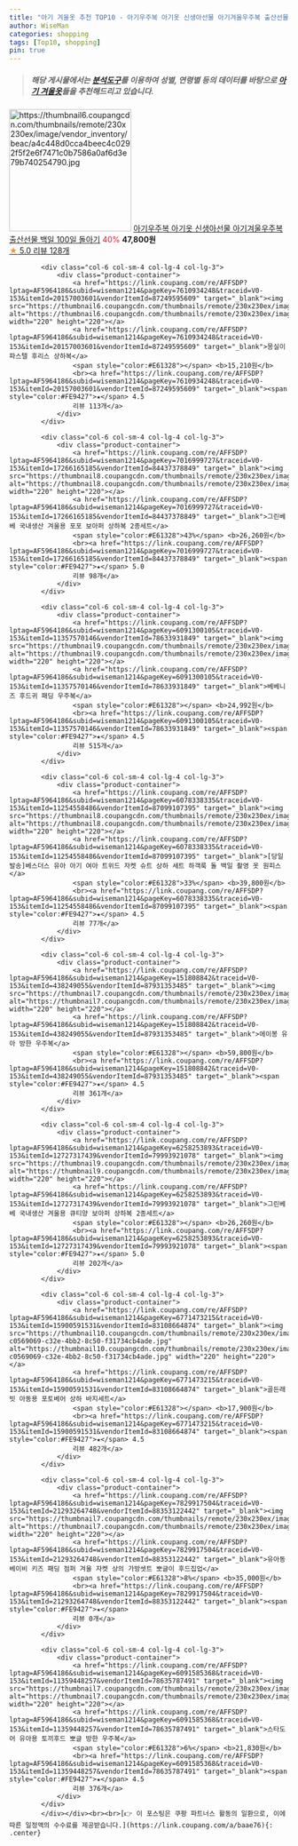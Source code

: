 ```yaml
---
title: "아기 겨울옷 추천 TOP10 - 아기우주복 아기옷 신생아선물 아기겨울우주복 출산선물 백일 100일 돌아기"
author: WiseMan
categories: shopping
tags: [Top10, shopping]
pin: true
---
```


> ##### 해당 게시물에서는 [**분석도구**](https://itemscout.io/)를 이용하여 **성별**, **연령별** 등의 데이터를 바탕으로 [**아기 겨울옷**](https://link.coupang.com/a/baae76)들을 추천해드리고 있습니다.
<div class="container"><div class="row">
            <div class="col-6 col-sm-4 col-lg-4 col-lg-3">
                <div class="product-container">
                    <a href="https://link.coupang.com/re/AFFSDP?lptag=AF5964186&subid=wiseman1214&pageKey=7599825412&traceid=V0-153&itemId=20101444799&vendorItemId=87923843091" target="_blank"><img src="https://thumbnail6.coupangcdn.com/thumbnails/remote/230x230ex/image/vendor_inventory/beac/a4c448d0cca4beec4c0292f5f2e6f7471c0b7586a0af6d3e79b740254790.jpg" alt="https://thumbnail6.coupangcdn.com/thumbnails/remote/230x230ex/image/vendor_inventory/beac/a4c448d0cca4beec4c0292f5f2e6f7471c0b7586a0af6d3e79b740254790.jpg" width="220" height="220"></a>
                    <a href="https://link.coupang.com/re/AFFSDP?lptag=AF5964186&subid=wiseman1214&pageKey=7599825412&traceid=V0-153&itemId=20101444799&vendorItemId=87923843091" target="_blank">아기우주복 아기옷 신생아선물 아기겨울우주복 출산선물 백일 100일 돌아기</a>
                    <span style="color:#E61328">40%</span> <b>47,800원</b>
                    <br><a href="https://link.coupang.com/re/AFFSDP?lptag=AF5964186&subid=wiseman1214&pageKey=7599825412&traceid=V0-153&itemId=20101444799&vendorItemId=87923843091" target="_blank"><span style="color:#FE9427">★</span> 5.0
                    리뷰 128개</a>
                </div>
            </div>
            
            <div class="col-6 col-sm-4 col-lg-4 col-lg-3">
                <div class="product-container">
                    <a href="https://link.coupang.com/re/AFFSDP?lptag=AF5964186&subid=wiseman1214&pageKey=7610934248&traceid=V0-153&itemId=20157003601&vendorItemId=87249595609" target="_blank"><img src="https://thumbnail6.coupangcdn.com/thumbnails/remote/230x230ex/image/vendor_inventory/7f99/3f12590f20f6b15d1fc39d6a9bf57f652a6b210a25ff02f7a0565c7578af.jpg" alt="https://thumbnail6.coupangcdn.com/thumbnails/remote/230x230ex/image/vendor_inventory/7f99/3f12590f20f6b15d1fc39d6a9bf57f652a6b210a25ff02f7a0565c7578af.jpg" width="220" height="220"></a>
                    <a href="https://link.coupang.com/re/AFFSDP?lptag=AF5964186&subid=wiseman1214&pageKey=7610934248&traceid=V0-153&itemId=20157003601&vendorItemId=87249595609" target="_blank">몽실이 파스텔 후리스 상하복</a>
                    <span style="color:#E61328"></span> <b>15,210원</b>
                    <br><a href="https://link.coupang.com/re/AFFSDP?lptag=AF5964186&subid=wiseman1214&pageKey=7610934248&traceid=V0-153&itemId=20157003601&vendorItemId=87249595609" target="_blank"><span style="color:#FE9427">★</span> 4.5
                    리뷰 113개</a>
                </div>
            </div>
            
            <div class="col-6 col-sm-4 col-lg-4 col-lg-3">
                <div class="product-container">
                    <a href="https://link.coupang.com/re/AFFSDP?lptag=AF5964186&subid=wiseman1214&pageKey=7016999727&traceid=V0-153&itemId=17266165185&vendorItemId=84437378849" target="_blank"><img src="https://thumbnail8.coupangcdn.com/thumbnails/remote/230x230ex/image/vendor_inventory/39b3/c791dd345eb99785b5a046ce1c3608fe64b235171a1561c8942cea9102c9.jpg" alt="https://thumbnail8.coupangcdn.com/thumbnails/remote/230x230ex/image/vendor_inventory/39b3/c791dd345eb99785b5a046ce1c3608fe64b235171a1561c8942cea9102c9.jpg" width="220" height="220"></a>
                    <a href="https://link.coupang.com/re/AFFSDP?lptag=AF5964186&subid=wiseman1214&pageKey=7016999727&traceid=V0-153&itemId=17266165185&vendorItemId=84437378849" target="_blank">그린베베 국내생산 겨울용 포포 보아퍼 상하복 2종세트</a>
                    <span style="color:#E61328">43%</span> <b>26,260원</b>
                    <br><a href="https://link.coupang.com/re/AFFSDP?lptag=AF5964186&subid=wiseman1214&pageKey=7016999727&traceid=V0-153&itemId=17266165185&vendorItemId=84437378849" target="_blank"><span style="color:#FE9427">★</span> 5.0
                    리뷰 98개</a>
                </div>
            </div>
            
            <div class="col-6 col-sm-4 col-lg-4 col-lg-3">
                <div class="product-container">
                    <a href="https://link.coupang.com/re/AFFSDP?lptag=AF5964186&subid=wiseman1214&pageKey=6091300105&traceid=V0-153&itemId=11357570146&vendorItemId=78633931849" target="_blank"><img src="https://thumbnail9.coupangcdn.com/thumbnails/remote/230x230ex/image/rs_quotation_api/lwi2xjp0/a8f1033f10af40f48f53376e4c30c0f3.jpeg" alt="https://thumbnail9.coupangcdn.com/thumbnails/remote/230x230ex/image/rs_quotation_api/lwi2xjp0/a8f1033f10af40f48f53376e4c30c0f3.jpeg" width="220" height="220"></a>
                    <a href="https://link.coupang.com/re/AFFSDP?lptag=AF5964186&subid=wiseman1214&pageKey=6091300105&traceid=V0-153&itemId=11357570146&vendorItemId=78633931849" target="_blank">베베니즈 후드귀 패딩 우주복</a>
                    <span style="color:#E61328"></span> <b>24,992원</b>
                    <br><a href="https://link.coupang.com/re/AFFSDP?lptag=AF5964186&subid=wiseman1214&pageKey=6091300105&traceid=V0-153&itemId=11357570146&vendorItemId=78633931849" target="_blank"><span style="color:#FE9427">★</span> 4.5
                    리뷰 515개</a>
                </div>
            </div>
            
            <div class="col-6 col-sm-4 col-lg-4 col-lg-3">
                <div class="product-container">
                    <a href="https://link.coupang.com/re/AFFSDP?lptag=AF5964186&subid=wiseman1214&pageKey=6078338335&traceid=V0-153&itemId=11254558486&vendorItemId=87099107395" target="_blank"><img src="https://thumbnail8.coupangcdn.com/thumbnails/remote/230x230ex/image/vendor_inventory/381a/e3b8ba98b158bbcb29a57f58a9399caa5faf0d1b7abe2b343009aad9211d.jpg" alt="https://thumbnail8.coupangcdn.com/thumbnails/remote/230x230ex/image/vendor_inventory/381a/e3b8ba98b158bbcb29a57f58a9399caa5faf0d1b7abe2b343009aad9211d.jpg" width="220" height="220"></a>
                    <a href="https://link.coupang.com/re/AFFSDP?lptag=AF5964186&subid=wiseman1214&pageKey=6078338335&traceid=V0-153&itemId=11254558486&vendorItemId=87099107395" target="_blank">[당일발송]베스더스 유아 아기 여아 트위드 자켓 슈트 상하 세트 하객룩 돌 백일 촬영 옷 원피스</a>
                    <span style="color:#E61328">33%</span> <b>39,800원</b>
                    <br><a href="https://link.coupang.com/re/AFFSDP?lptag=AF5964186&subid=wiseman1214&pageKey=6078338335&traceid=V0-153&itemId=11254558486&vendorItemId=87099107395" target="_blank"><span style="color:#FE9427">★</span> 4.5
                    리뷰 77개</a>
                </div>
            </div>
            
            <div class="col-6 col-sm-4 col-lg-4 col-lg-3">
                <div class="product-container">
                    <a href="https://link.coupang.com/re/AFFSDP?lptag=AF5964186&subid=wiseman1214&pageKey=151808842&traceid=V0-153&itemId=438249055&vendorItemId=87931353485" target="_blank"><img src="https://thumbnail7.coupangcdn.com/thumbnails/remote/230x230ex/image/vendor_inventory/98d5/f2950e601debb0ead6107ab6f39a61211779432ee9eb8e97ee610aa1add6.jpg" alt="https://thumbnail7.coupangcdn.com/thumbnails/remote/230x230ex/image/vendor_inventory/98d5/f2950e601debb0ead6107ab6f39a61211779432ee9eb8e97ee610aa1add6.jpg" width="220" height="220"></a>
                    <a href="https://link.coupang.com/re/AFFSDP?lptag=AF5964186&subid=wiseman1214&pageKey=151808842&traceid=V0-153&itemId=438249055&vendorItemId=87931353485" target="_blank">에이봉 유아 방한 우주복</a>
                    <span style="color:#E61328"></span> <b>59,800원</b>
                    <br><a href="https://link.coupang.com/re/AFFSDP?lptag=AF5964186&subid=wiseman1214&pageKey=151808842&traceid=V0-153&itemId=438249055&vendorItemId=87931353485" target="_blank"><span style="color:#FE9427">★</span> 4.5
                    리뷰 361개</a>
                </div>
            </div>
            
            <div class="col-6 col-sm-4 col-lg-4 col-lg-3">
                <div class="product-container">
                    <a href="https://link.coupang.com/re/AFFSDP?lptag=AF5964186&subid=wiseman1214&pageKey=6258253893&traceid=V0-153&itemId=12727317439&vendorItemId=79993921078" target="_blank"><img src="https://thumbnail9.coupangcdn.com/thumbnails/remote/230x230ex/image/vendor_inventory/ccbc/23486bf7002f5599feeef0e2be06537e92504bfb1201704fb7e1a4c068ce.jpg" alt="https://thumbnail9.coupangcdn.com/thumbnails/remote/230x230ex/image/vendor_inventory/ccbc/23486bf7002f5599feeef0e2be06537e92504bfb1201704fb7e1a4c068ce.jpg" width="220" height="220"></a>
                    <a href="https://link.coupang.com/re/AFFSDP?lptag=AF5964186&subid=wiseman1214&pageKey=6258253893&traceid=V0-153&itemId=12727317439&vendorItemId=79993921078" target="_blank">그린베베 국내생산 겨울용 큐티양 보아퍼 상하복 2종세트</a>
                    <span style="color:#E61328"></span> <b>26,260원</b>
                    <br><a href="https://link.coupang.com/re/AFFSDP?lptag=AF5964186&subid=wiseman1214&pageKey=6258253893&traceid=V0-153&itemId=12727317439&vendorItemId=79993921078" target="_blank"><span style="color:#FE9427">★</span> 5.0
                    리뷰 202개</a>
                </div>
            </div>
            
            <div class="col-6 col-sm-4 col-lg-4 col-lg-3">
                <div class="product-container">
                    <a href="https://link.coupang.com/re/AFFSDP?lptag=AF5964186&subid=wiseman1214&pageKey=6771473215&traceid=V0-153&itemId=15900591531&vendorItemId=83108664874" target="_blank"><img src="https://thumbnail10.coupangcdn.com/thumbnails/remote/230x230ex/image/retail/images/2086821885108251-c0569069-c32e-4bb2-8c50-f31734cb4ade.jpg" alt="https://thumbnail10.coupangcdn.com/thumbnails/remote/230x230ex/image/retail/images/2086821885108251-c0569069-c32e-4bb2-8c50-f31734cb4ade.jpg" width="220" height="220"></a>
                    <a href="https://link.coupang.com/re/AFFSDP?lptag=AF5964186&subid=wiseman1214&pageKey=6771473215&traceid=V0-153&itemId=15900591531&vendorItemId=83108664874" target="_blank">골든래빗 아동용 포토베어 상하 바지세트</a>
                    <span style="color:#E61328"></span> <b>17,900원</b>
                    <br><a href="https://link.coupang.com/re/AFFSDP?lptag=AF5964186&subid=wiseman1214&pageKey=6771473215&traceid=V0-153&itemId=15900591531&vendorItemId=83108664874" target="_blank"><span style="color:#FE9427">★</span> 4.5
                    리뷰 482개</a>
                </div>
            </div>
            
            <div class="col-6 col-sm-4 col-lg-4 col-lg-3">
                <div class="product-container">
                    <a href="https://link.coupang.com/re/AFFSDP?lptag=AF5964186&subid=wiseman1214&pageKey=7829917504&traceid=V0-153&itemId=21293264748&vendorItemId=88353122442" target="_blank"><img src="https://thumbnail7.coupangcdn.com/thumbnails/remote/230x230ex/image/vendor_inventory/0dd1/64057db32801a82f2ce57dfdb9d7622ccf7e89c06fabf72164383d850dcd.jpeg" alt="https://thumbnail7.coupangcdn.com/thumbnails/remote/230x230ex/image/vendor_inventory/0dd1/64057db32801a82f2ce57dfdb9d7622ccf7e89c06fabf72164383d850dcd.jpeg" width="220" height="220"></a>
                    <a href="https://link.coupang.com/re/AFFSDP?lptag=AF5964186&subid=wiseman1214&pageKey=7829917504&traceid=V0-153&itemId=21293264748&vendorItemId=88353122442" target="_blank">유아동 베이비 키즈 패딩 점퍼 겨울 자켓 상의 가방셋트 뽀글이 후드집업</a>
                    <span style="color:#E61328">8%</span> <b>35,000원</b>
                    <br><a href="https://link.coupang.com/re/AFFSDP?lptag=AF5964186&subid=wiseman1214&pageKey=7829917504&traceid=V0-153&itemId=21293264748&vendorItemId=88353122442" target="_blank"><span style="color:#FE9427">★</span> 
                    리뷰 0개</a>
                </div>
            </div>
            
            <div class="col-6 col-sm-4 col-lg-4 col-lg-3">
                <div class="product-container">
                    <a href="https://link.coupang.com/re/AFFSDP?lptag=AF5964186&subid=wiseman1214&pageKey=6091585368&traceid=V0-153&itemId=11359448257&vendorItemId=78635787491" target="_blank"><img src="https://thumbnail7.coupangcdn.com/thumbnails/remote/230x230ex/image/rs_quotation_api/qfetdkgq/4a5b44f277a04d9ea6a3df619f89b918.jpeg" alt="https://thumbnail7.coupangcdn.com/thumbnails/remote/230x230ex/image/rs_quotation_api/qfetdkgq/4a5b44f277a04d9ea6a3df619f89b918.jpeg" width="220" height="220"></a>
                    <a href="https://link.coupang.com/re/AFFSDP?lptag=AF5964186&subid=wiseman1214&pageKey=6091585368&traceid=V0-153&itemId=11359448257&vendorItemId=78635787491" target="_blank">스타도어 유아용 토끼후드 뽀글 방한 우주복</a>
                    <span style="color:#E61328">6%</span> <b>21,830원</b>
                    <br><a href="https://link.coupang.com/re/AFFSDP?lptag=AF5964186&subid=wiseman1214&pageKey=6091585368&traceid=V0-153&itemId=11359448257&vendorItemId=78635787491" target="_blank"><span style="color:#FE9427">★</span> 4.5
                    리뷰 376개</a>
                </div>
            </div>
            </div></div><br><br>[👉 이 포스팅은 쿠팡 파트너스 활동의 일환으로, 이에 따른 일정액의 수수료를 제공받습니다.](https://link.coupang.com/a/baae76){: .center}